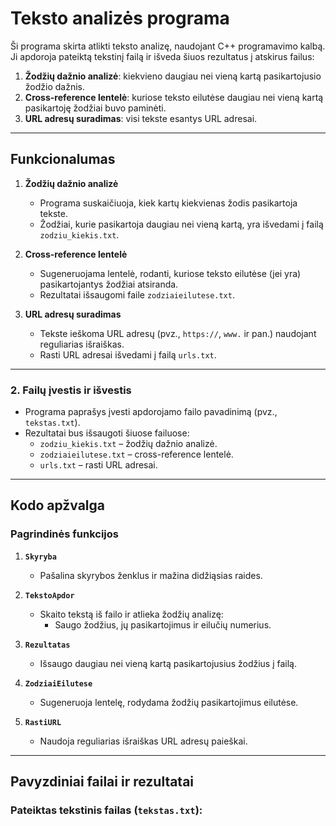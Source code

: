 # Teksto analizės programa

Ši programa skirta atlikti teksto analizę, naudojant C++ programavimo kalbą. Ji apdoroja pateiktą tekstinį failą ir išveda šiuos rezultatus į atskirus failus:

1. **Žodžių dažnio analizė**: kiekvieno daugiau nei vieną kartą pasikartojusio žodžio dažnis.
2. **Cross-reference lentelė**: kuriose teksto eilutėse daugiau nei vieną kartą pasikartoję žodžiai buvo paminėti.
3. **URL adresų suradimas**: visi tekste esantys URL adresai.

---

## Funkcionalumas

1. **Žodžių dažnio analizė**
   - Programa suskaičiuoja, kiek kartų kiekvienas žodis pasikartoja tekste.
   - Žodžiai, kurie pasikartoja daugiau nei vieną kartą, yra išvedami į failą `zodziu_kiekis.txt`.

2. **Cross-reference lentelė**
   - Sugeneruojama lentelė, rodanti, kuriose teksto eilutėse (jei yra) pasikartojantys žodžiai atsiranda.
   - Rezultatai išsaugomi faile `zodziaieilutese.txt`.

3. **URL adresų suradimas**
   - Tekste ieškoma URL adresų (pvz., `https://`, `www.` ir pan.) naudojant reguliarias išraiškas.
   - Rasti URL adresai išvedami į failą `urls.txt`.

---

### 2. Failų įvestis ir išvestis
- Programa paprašys įvesti apdorojamo failo pavadinimą (pvz., `tekstas.txt`).
- Rezultatai bus išsaugoti šiuose failuose:
  - `zodziu_kiekis.txt` – žodžių dažnio analizė.
  - `zodziaieilutese.txt` – cross-reference lentelė.
  - `urls.txt` – rasti URL adresai.

---

## Kodo apžvalga

### Pagrindinės funkcijos

1. **`Skyryba`**
   - Pašalina skyrybos ženklus ir mažina didžiąsias raides.
   
2. **`TekstoApdor`**
   - Skaito tekstą iš failo ir atlieka žodžių analizę:
     - Saugo žodžius, jų pasikartojimus ir eilučių numerius.

3. **`Rezultatas`**
   - Išsaugo daugiau nei vieną kartą pasikartojusius žodžius į failą.

4. **`ZodziaiEilutese`**
   - Sugeneruoja lentelę, rodydama žodžių pasikartojimus eilutėse.

5. **`RastiURL`**
   - Naudoja reguliarias išraiškas URL adresų paieškai.

---

## Pavyzdiniai failai ir rezultatai

### Pateiktas tekstinis failas (`tekstas.txt`):
